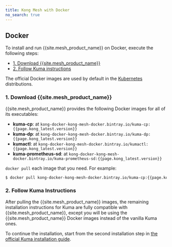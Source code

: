 ```yaml
---
title: Kong Mesh with Docker
no_search: true
---
```


## Docker

To install and run {{site.mesh_product_name}} on Docker, execute the following
steps:

* [1. Download {{site.mesh_product_name}}](#_1-download-kong-mesh)
* [2. Follow Kuma instructions](#_2-follow-kuma-instructions)

<div class="alert alert-ee blue">
The official Docker images are used by default in the
<a href="/mesh/{{page.kong_version}}/installation/kubernetes">Kubernetes</a>
distributions.  
</div>

### 1. Download {{site.mesh_product_name}}

{{site.mesh_product_name}} provides the following Docker images for all of its
executables:

* **kuma-cp**: at `kong-docker-kong-mesh-docker.bintray.io/kuma-cp:{{page.kong_latest.version}}`
* **kuma-dp**: at `kong-docker-kong-mesh-docker.bintray.io/kuma-dp:{{page.kong_latest.version}}`
* **kumactl**: at `kong-docker-kong-mesh-docker.bintray.io/kumactl:{{page.kong_latest.version}}`
* **kuma-prometheus-sd**: at `kong-docker-kong-mesh-docker.bintray.io/kuma-prometheus-sd:{{page.kong_latest.version}}`

`docker pull` each image that you need. For example:

```sh
$ docker pull kong-docker-kong-mesh-docker.bintray.io/kuma-cp:{{page.kong_latest.version}}
```

### 2. Follow Kuma Instructions

After pulling the {{site.mesh_product_name}} images, the remaining installation
instructions for Kuma are fully compatible with {{site.mesh_product_name}},
except you will be using the {{site.mesh_product_name}} Docker images instead
of the vanilla Kuma ones.

To continue the installation, start from the second installation step in
[the official Kuma installation guide](https://kuma.io/docs/0.7.1/installation/docker/#_2-run-kuma).

